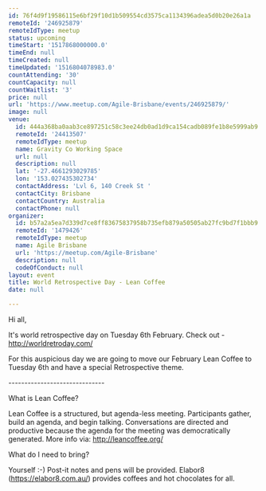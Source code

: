```yaml
---
id: 76f4d9f19586115e6bf29f10d1b509554cd3575ca1134396adea5d0b20e26a1a
remoteId: '246925879'
remoteIdType: meetup
status: upcoming
timeStart: '1517868000000.0'
timeEnd: null
timeCreated: null
timeUpdated: '1516804078983.0'
countAttending: '30'
countCapacity: null
countWaitlist: '3'
price: null
url: 'https://www.meetup.com/Agile-Brisbane/events/246925879/'
image: null
venue:
  id: 444a368ba0aab3ce897251c58c3ee24db0ad1d9ca154cadb089fe1b8e5999ab9
  remoteId: '24413507'
  remoteIdType: meetup
  name: Gravity Co Working Space
  url: null
  description: null
  lat: '-27.4661293029785'
  lon: '153.027435302734'
  contactAddress: 'Lvl 6, 140 Creek St '
  contactCity: Brisbane
  contactCountry: Australia
  contactPhone: null
organizer:
  id: b57a2a5ea7d339d7ce8ff83675837958b735efb879a50505ab27fc9bd7f1bbb9
  remoteId: '1479426'
  remoteIdType: meetup
  name: Agile Brisbane
  url: 'https://meetup.com/Agile-Brisbane'
  description: null
  codeOfConduct: null
layout: event
title: World Retrospective Day - Lean Coffee
date: null

---
```

<p>Hi all,</p> <p>It's world retrospective day on Tuesday 6th February. Check out - <a href="http://worldretroday.com/" class="linkified">http://worldretroday.com/</a></p> <p>For this auspicious day we are going to move our February Lean Coffee to Tuesday 6th and have a special Retrospective theme.</p> <p>------------------------------</p> <p>What is Lean Coffee?</p> <p>Lean Coffee is a structured, but agenda-less meeting. Participants gather, build an agenda, and begin talking. Conversations are directed and productive because the agenda for the meeting was democratically generated. More info via: <a href="http://leancoffee.org/" class="linkified">http://leancoffee.org/</a></p> <p>What do I need to bring?</p> <p>Yourself :-) Post-it notes and pens will be provided. Elabor8 (<a href="https://elabor8.com.au/" class="linkified">https://elabor8.com.au/</a>) provides coffees and hot chocolates for all.</p> 
